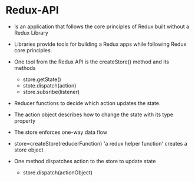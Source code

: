 # Redux-API

- Is an application that follows the core principles of Redux built without a Redux Library
- Libraries provide tools for building a Redux apps while following Redux core principles.
- One tool from the Redux API is the createStore() method and its methods
    - store.getState()
    - stote.dispatch(action)
    - store.subsribe(listener)

- Reducer functions to decide which action updates the state.
- The action object describes how to change the state with its type property
- The store enforces one-way data flow 
- store=createStore(reducerFunction) 'a redux helper function' creates a store object
- One method dispatches action to the store to update state
    - store.dispatch(actionObject)



